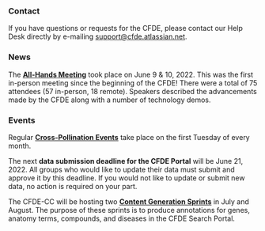 ### Contact

If you have questions or requests for the CFDE, please contact our Help Desk directly by e-mailing [support@cfde.atlassian.net](mailto:support@cfde.atlassian.net).  

### News

The **[All-Hands Meeting](https://nih-cfde.github.io/2022-june-all-hands-meeting/)** took place on June 9 & 10, 2022. This was the first in-person meeting since the beginning of the CFDE! There were a total of 75 attendees (57 in-person, 18 remote). Speakers described the advancements made by the CFDE along with a number of technology demos.

### Events

Regular **[Cross-Pollination Events](https://docs.google.com/spreadsheets/d/1hQAeOLkivUZZnwZ_KxfGw3neezMaWbrPk9nnFiKfQGA/edit?usp=sharing)** take place on the first Tuesday of every month. 

The next **data submission deadline for the CFDE Portal** will be June 21, 2022. All groups who would like to update their data must submit and approve it by this deadline. If you would not like to update or submit new data, no action is required on your part. 

The CFDE-CC will be hosting two **[Content Generation Sprints](https://nih-cfde.github.io/2022-content-generation-sprints/)** in July and August. The purpose of these sprints is to produce annotations for genes, anatomy terms, compounds, and diseases in the CFDE Search Portal. 
